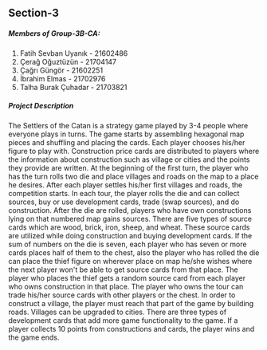 ## Section-3 
##### Members of Group-3B-CA:

1. Fatih Sevban Uyanık - 21602486
2. Çerağ Oğuztüzün - 21704147
3. Çağrı Güngör - 21602251
4. İbrahim Elmas - 21702976
5. Talha Burak Çuhadar - 21703821

##### Project Description
The Settlers of the Catan is a strategy game played by 3-4 people where everyone plays in turns. The game starts by assembling hexagonal map pieces and shuffling and placing the cards. Each player chooses his/her figure to play with. Construction price cards are distributed to players where the information about construction such as village or cities and the points they provide are written. At the beginning of the first turn, the player who has the turn rolls two die and place villages and roads on the map to a place he desires. After each player settles his/her first villages and roads, the competition starts. In each tour, the player rolls the die and can collect sources, buy or use development cards, trade (swap sources), and do construction. After the die are rolled, players who have own constructions lying on that numbered map gains sources. There are five types of source cards which are wood, brick, iron, sheep, and wheat. These source cards are utilized while doing construction and buying development cards. If the sum of numbers on the die is seven, each player who has seven or more cards places half of them to the chest, also the player who has rolled the die can place the thief figure on wherever place on map he/she wishes where the next player won't be able to get source cards from that place. The player who places the thief gets a random source card from each player who owns construction in that place. The player who owns the tour can trade his/her source cards with other players or the chest. In order to construct a village, the player must reach that part of the game by building roads. Villages can be upgraded to cities. There are three types of development cards that add more game functionality to the game. If a player collects 10 points from constructions and cards, the player wins and the game ends.